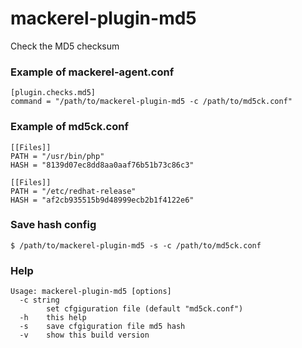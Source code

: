 # mackerel-plugin-md5
Check the MD5 checksum

### Example of mackerel-agent.conf

```
[plugin.checks.md5]
command = "/path/to/mackerel-plugin-md5 -c /path/to/md5ck.conf"
```

### Example of md5ck.conf

```
[[Files]]
PATH = "/usr/bin/php"
HASH = "8139d07ec8dd8aa0aaf76b51b73c86c3"

[[Files]]
PATH = "/etc/redhat-release"
HASH = "af2cb935515b9d48999ecb2b1f4122e6"
```

### Save hash config

```
$ /path/to/mackerel-plugin-md5 -s -c /path/to/md5ck.conf
```

### Help

```
Usage: mackerel-plugin-md5 [options]
  -c string
        set cfgiguration file (default "md5ck.conf")
  -h    this help
  -s    save cfgiguration file md5 hash
  -v    show this build version
```